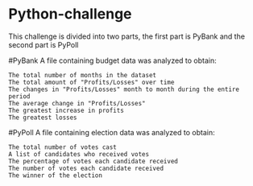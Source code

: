 # Python-challenge

This challenge is divided into two parts, the first part is PyBank and the second part is PyPoll

#PyBank
A file containing budget data was analyzed to obtain:

    The total number of months in the dataset
    The total amount of "Profits/Losses" over time
    The changes in "Profits/Losses" month to month during the entire period
    The average change in "Profits/Losses"
    The greatest increase in profits
    The greatest losses

#PyPoll
A file containing election data was analyzed to obtain:

    The total number of votes cast
    A list of candidates who received votes
    The percentage of votes each candidate received
    The number of votes each candidate received
    The winner of the election
